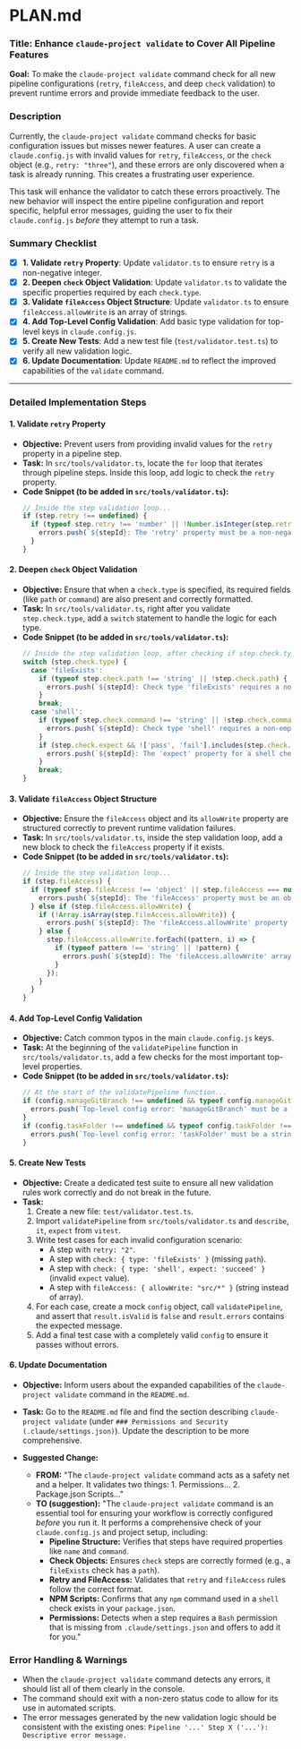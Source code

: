 
# PLAN.md

### **Title: Enhance `claude-project validate` to Cover All Pipeline Features**

**Goal:** To make the `claude-project validate` command check for all new pipeline configurations (`retry`, `fileAccess`, and deep `check` validation) to prevent runtime errors and provide immediate feedback to the user.

### **Description**

Currently, the `claude-project validate` command checks for basic configuration issues but misses newer features. A user can create a `claude.config.js` with invalid values for `retry`, `fileAccess`, or the `check` object (e.g., `retry: "three"`), and these errors are only discovered when a task is already running. This creates a frustrating user experience.

This task will enhance the validator to catch these errors proactively. The new behavior will inspect the entire pipeline configuration and report specific, helpful error messages, guiding the user to fix their `claude.config.js` *before* they attempt to run a task.

### **Summary Checklist**

-   [x] **1. Validate `retry` Property**: Update `validator.ts` to ensure `retry` is a non-negative integer.
-   [x] **2. Deepen `check` Object Validation**: Update `validator.ts` to validate the specific properties required by each `check.type`.
-   [x] **3. Validate `fileAccess` Object Structure**: Update `validator.ts` to ensure `fileAccess.allowWrite` is an array of strings.
-   [x] **4. Add Top-Level Config Validation**: Add basic type validation for top-level keys in `claude.config.js`.
-   [x] **5. Create New Tests**: Add a new test file (`test/validator.test.ts`) to verify all new validation logic.
-   [x] **6. Update Documentation**: Update `README.md` to reflect the improved capabilities of the `validate` command.

---

### **Detailed Implementation Steps**

#### **1. Validate `retry` Property**

*   **Objective:** Prevent users from providing invalid values for the `retry` property in a pipeline step.
*   **Task:** In `src/tools/validator.ts`, locate the `for` loop that iterates through pipeline steps. Inside this loop, add logic to check the `retry` property.
*   **Code Snippet (to be added in `src/tools/validator.ts`):**
    ```typescript
    // Inside the step validation loop...
    if (step.retry !== undefined) {
      if (typeof step.retry !== 'number' || !Number.isInteger(step.retry) || step.retry < 0) {
        errors.push(`${stepId}: The 'retry' property must be a non-negative integer, but found '${step.retry}'.`);
      }
    }
    ```

#### **2. Deepen `check` Object Validation**

*   **Objective:** Ensure that when a `check.type` is specified, its required fields (like `path` or `command`) are also present and correctly formatted.
*   **Task:** In `src/tools/validator.ts`, right after you validate `step.check.type`, add a `switch` statement to handle the logic for each type.
*   **Code Snippet (to be added in `src/tools/validator.ts`):**
    ```typescript
    // Inside the step validation loop, after checking if step.check.type is valid...
    switch (step.check.type) {
      case 'fileExists':
        if (typeof step.check.path !== 'string' || !step.check.path) {
          errors.push(`${stepId}: Check type 'fileExists' requires a non-empty 'path' string property.`);
        }
        break;
      case 'shell':
        if (typeof step.check.command !== 'string' || !step.check.command) {
          errors.push(`${stepId}: Check type 'shell' requires a non-empty 'command' string property.`);
        }
        if (step.check.expect && !['pass', 'fail'].includes(step.check.expect)) {
          errors.push(`${stepId}: The 'expect' property for a shell check must be either "pass" or "fail".`);
        }
        break;
    }
    ```

#### **3. Validate `fileAccess` Object Structure**

*   **Objective:** Ensure the `fileAccess` object and its `allowWrite` property are structured correctly to prevent runtime validation failures.
*   **Task:** In `src/tools/validator.ts`, inside the step validation loop, add a new block to check the `fileAccess` property if it exists.
*   **Code Snippet (to be added in `src/tools/validator.ts`):**
    ```typescript
    // Inside the step validation loop...
    if (step.fileAccess) {
      if (typeof step.fileAccess !== 'object' || step.fileAccess === null) {
        errors.push(`${stepId}: The 'fileAccess' property must be an object.`);
      } else if (step.fileAccess.allowWrite) {
        if (!Array.isArray(step.fileAccess.allowWrite)) {
          errors.push(`${stepId}: The 'fileAccess.allowWrite' property must be an array of strings.`);
        } else {
          step.fileAccess.allowWrite.forEach((pattern, i) => {
            if (typeof pattern !== 'string' || !pattern) {
              errors.push(`${stepId}: The 'fileAccess.allowWrite' array contains an invalid value at index ${i}. All values must be non-empty strings.`);
            }
          });
        }
      }
    }
    ```

#### **4. Add Top-Level Config Validation**

*   **Objective:** Catch common typos in the main `claude.config.js` keys.
*   **Task:** At the beginning of the `validatePipeline` function in `src/tools/validator.ts`, add a few checks for the most important top-level properties.
*   **Code Snippet (to be added in `src/tools/validator.ts`):**
    ```typescript
    // At the start of the validatePipeline function...
    if (config.manageGitBranch !== undefined && typeof config.manageGitBranch !== 'boolean') {
      errors.push(`Top-level config error: 'manageGitBranch' must be a boolean (true or false).`);
    }
    if (config.taskFolder !== undefined && typeof config.taskFolder !== 'string') {
      errors.push(`Top-level config error: 'taskFolder' must be a string.`);
    }
    ```

#### **5. Create New Tests**

*   **Objective:** Create a dedicated test suite to ensure all new validation rules work correctly and do not break in the future.
*   **Task:**
    1.  Create a new file: `test/validator.test.ts`.
    2.  Import `validatePipeline` from `src/tools/validator.ts` and `describe`, `it`, `expect` from `vitest`.
    3.  Write test cases for each invalid configuration scenario:
        *   A step with `retry: "2"`.
        *   A step with `check: { type: 'fileExists' }` (missing `path`).
        *   A step with `check: { type: 'shell', expect: 'succeed' }` (invalid `expect` value).
        *   A step with `fileAccess: { allowWrite: "src/*" }` (string instead of array).
    4.  For each case, create a mock `config` object, call `validatePipeline`, and assert that `result.isValid` is `false` and `result.errors` contains the expected message.
    5.  Add a final test case with a completely valid `config` to ensure it passes without errors.

#### **6. Update Documentation**

*   **Objective:** Inform users about the expanded capabilities of the `claude-project validate` command in the `README.md`.
*   **Task:** Go to the `README.md` file and find the section describing `claude-project validate` (under `### Permissions and Security (.claude/settings.json)`). Update the description to be more comprehensive.

*   **Suggested Change:**
    *   **FROM:** "The `claude-project validate` command acts as a safety net and a helper. It validates two things: 1. Permissions... 2. Package.json Scripts..."
    *   **TO (suggestion):** "The `claude-project validate` command is an essential tool for ensuring your workflow is correctly configured *before* you run it. It performs a comprehensive check of your `claude.config.js` and project setup, including:
        *   **Pipeline Structure:** Verifies that steps have required properties like `name` and `command`.
        *   **Check Objects:** Ensures `check` steps are correctly formed (e.g., a `fileExists` check has a `path`).
        *   **Retry and FileAccess:** Validates that `retry` and `fileAccess` rules follow the correct format.
        *   **NPM Scripts:** Confirms that any `npm` command used in a `shell` check exists in your `package.json`.
        *   **Permissions:** Detects when a step requires a `Bash` permission that is missing from `.claude/settings.json` and offers to add it for you."

### **Error Handling & Warnings**

*   When the `claude-project validate` command detects any errors, it should list all of them clearly in the console.
*   The command should exit with a non-zero status code to allow for its use in automated scripts.
*   The error messages generated by the new validation logic should be consistent with the existing ones: `Pipeline '...' Step X ('...'): Descriptive error message.`